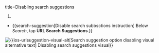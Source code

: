title=Disabling search suggestions

1. <? include open-setting-ios ?>
* {{search-suggestion[Disable search subbsctions instruction] Below <em>Search</em>, tap <strong>URL Search Suggestions</strong>.}}

![{{ios-urlsuggestion-visual-alt[Search suggestion option disabling visual alternative text] Disabling search suggestions visual}}](images/ios-urlsuggestion-visual.png)
